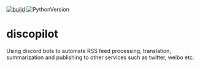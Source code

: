 [![build](https://github.com/twinko-studio/discopilot/actions/workflows/build.yml/badge.svg)](https://github.com/twinko-studio/discopilot/actions/workflows/build.yml)
![PythonVersion](https://img.shields.io/badge/python-3.9%20%7C%203.8%20%7C%203.10%20%7C%203.11-blue)

# discopilot
Using discord bots to automate RSS feed processing, translation, summarization and publishing to other services such as twitter, weibo etc.

